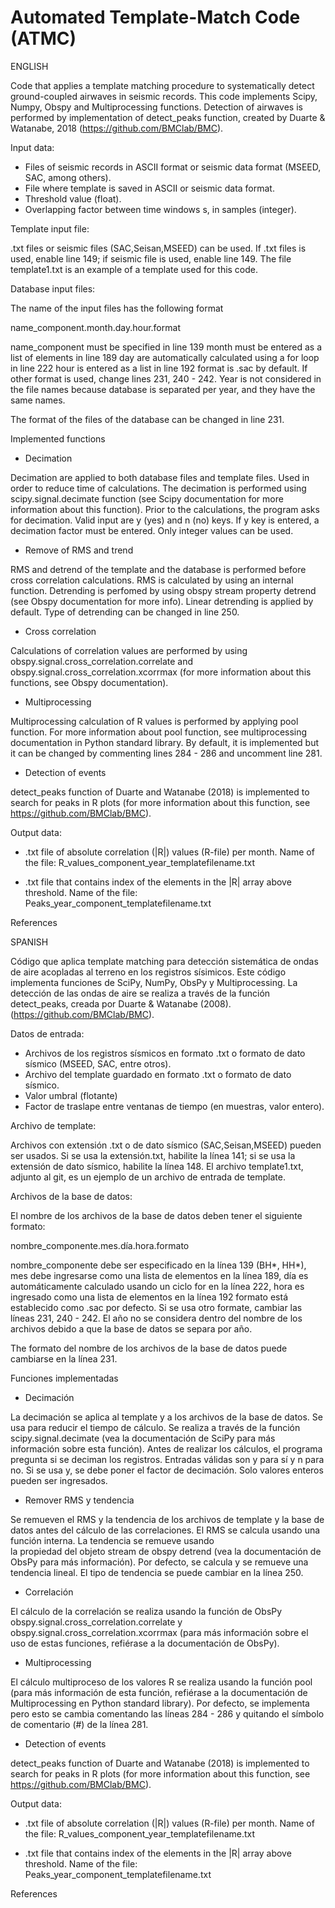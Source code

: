 # Automated Template-Match Code (ATMC)

ENGLISH

Code that applies a template matching procedure to systematically detect ground-coupled airwaves 
in seismic records. This code implements Scipy, Numpy, Obspy and Multiprocessing functions. Detection of 
airwaves is performed by implementation of detect_peaks function, created by Duarte & Watanabe, 2018 
(https://github.com/BMClab/BMC). 

Input data:

- Files of seismic records in ASCII format or seismic data format (MSEED, SAC, among others).
- File where template is saved in ASCII or seismic data format.
- Threshold value (float).
- Overlapping factor between time windows s, in samples (integer). 

Template input file:

.txt files or seismic files (SAC,Seisan,MSEED) can be used. If .txt files is used, enable line 149;
if seismic file is used, enable line 149. The file template1.txt is an example of a template used for
this code.

Database input files:

The name of the input files has the following format

name_component.month.day.hour.format

name_component must be specified in line 139
month must be entered as a list of elements in line 189
day are automatically calculated using a for loop in line 222
hour is entered as a list in line 192
format is .sac by default. If other format is used, change lines
231, 240 - 242.
Year is not considered in the file names because database is separated
per year, and they have the same names. 

The format of the files of the database can be changed in line 231.

Implemented functions

- Decimation 

Decimation are applied to both database files and template files. Used in order to reduce
time of calculations. The decimation is performed using scipy.signal.decimate
function (see Scipy documentation for more information about this function). Prior to
the calculations, the program asks for decimation. Valid input are y (yes) and n (no) keys.
If y key is entered, a decimation factor must be entered. Only integer values can be used.

- Remove of RMS and trend

RMS and detrend of the template and the database is performed before cross correlation
calculations. RMS is calculated by using an internal function. Detrending is perfomed by 
using obspy stream property detrend (see Obspy documentation for more info). Linear detrending 
is applied by default. Type of detrending can be changed in line 250.

- Cross correlation 

Calculations of correlation values are performed by using obspy.signal.cross_correlation.correlate
and obspy.signal.cross_correlation.xcorrmax (for more information about this functions, see Obspy
documentation).

- Multiprocessing

Multiprocessing calculation of R values is performed by applying pool function. For more information
about pool function, see multiprocessing documentation in Python standard library. By default, it is implemented
but it can be changed by commenting lines 284 - 286 and uncomment line 281.

- Detection of events

detect_peaks function of Duarte and Watanabe (2018) is implemented to search for peaks in R plots (for more information
about this function, see https://github.com/BMClab/BMC). 

Output data:

- .txt file of absolute correlation (|R|) values (R-file) per month. 
   Name of the file: R_values_component_year_templatefilename.txt
   
- .txt file that contains index of the elements in the |R| array above threshold.
  Name of the file: Peaks_year_component_templatefilename.txt

References

SPANISH

Código que aplica template matching para detección sistemática de ondas de aire acopladas al terreno
en los registros sísimicos. Este código implementa funciones de SciPy, NumPy, ObsPy y Multiprocessing. 
La detección de las ondas de aire se realiza a través de la función detect_peaks, creada por Duarte & Watanabe (2008).
(https://github.com/BMClab/BMC). 


Datos de entrada:

- Archivos de los registros sísmicos en formato .txt o formato de dato sísmico (MSEED, SAC, entre otros).
- Archivo del template guardado en formato .txt o formato de dato sísmico.
- Valor umbral (flotante)
- Factor de traslape entre ventanas de tiempo (en muestras, valor entero).

Archivo de template:

Archivos con extensión .txt o de dato sísmico (SAC,Seisan,MSEED) pueden ser usados. 
Si se usa la extensión.txt, habilite la línea 141; si se usa la extensión de dato 
sísmico, habilite la línea 148. El archivo template1.txt, adjunto al git, es un 
ejemplo de un archivo de entrada de template.

Archivos de la base de datos:

El nombre de los archivos de la base de datos deben tener el siguiente formato:

nombre_componente.mes.día.hora.formato

nombre_componente debe ser especificado en la línea 139 (BH*, HH*),
mes debe ingresarse como una lista de elementos en la línea 189,
día es automáticamente calculado usando un ciclo for en la línea 222,
hora es ingresado como una lista de elementos en la línea 192
formato está establecido como .sac por defecto. Si se usa otro formate, 
cambiar las líneas 231, 240 - 242.
El año no se considera dentro del nombre de los archivos debido a que la 
base de datos se separa por año.

The formato del nombre de los archivos de la base de datos puede cambiarse
en la línea 231.

Funciones implementadas

- Decimación 

La decimación se aplica al template y a los archivos de la base de datos. Se usa para
reducir el tiempo de cálculo. Se realiza a través de la función scipy.signal.decimate
(vea la documentación de SciPy para más información sobre esta función). Antes de realizar
los cálculos, el programa pregunta si se deciman los registros. Entradas válidas son y para
sí y n para no. Si se usa y, se debe poner el factor de decimación. Solo valores enteros
pueden ser ingresados.

- Remover RMS y tendencia

Se remueven el RMS y la tendencia de los archivos de template y la base de datos antes del cálculo
de las correlaciones. El RMS se calcula usando una función interna. La tendencia se remueve usando  
la propiedad del objeto stream de obspy detrend (vea la documentación de ObsPy para más información).
Por defecto, se calcula y se remueve una tendencia lineal. El tipo de tendencia se puede cambiar en 
la línea 250.

- Correlación

El cálculo de la correlación se realiza usando la función de ObsPy obspy.signal.cross_correlation.correlate
y obspy.signal.cross_correlation.xcorrmax (para más información sobre el uso de estas funciones, refiérase
a la documentación de ObsPy).

- Multiprocessing

El cálculo multiproceso de los valores R se realiza usando la función pool (para más información de esta
función, refiérase a la documentación de Multiprocessing en Python standard library). Por defecto, se implementa
pero esto se cambia comentando las líneas 284 - 286 y quitando el símbolo de comentario (#) de la línea 281.

- Detection of events

detect_peaks function of Duarte and Watanabe (2018) is implemented to search for peaks in R plots (for more information
about this function, see https://github.com/BMClab/BMC). 

Output data:

- .txt file of absolute correlation (|R|) values (R-file) per month. 
   Name of the file: R_values_component_year_templatefilename.txt
   
- .txt file that contains index of the elements in the |R| array above threshold.
  Name of the file: Peaks_year_component_templatefilename.txt

References










